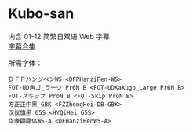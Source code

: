 # Kubo-san

内含 01-12 简繁日双语 Web 字幕  
[字幕合集](https://github.com/Nekomoekissaten-SUB/Nekomoekissaten-Storage/releases/download/subtitle_pkg/Kubo-san_Web_JPCH.7z)

所需字体：
```
ＤＦＰハンジペンW5 <DFPHanziPen-W5>
FOT-UD角ゴ_ラージ Pr6N B <FOT-UDKakugo_Large Pr6N B>
FOT-スキップ ProN B <FOT-Skip ProN B>
方正正中黑_GBK <FZZhengHei-DB-GBK>
汉仪旗黑 65S <HYQiHei 65S>
华康翩翩体W5-A <DFHanziPenW5-A>
```
